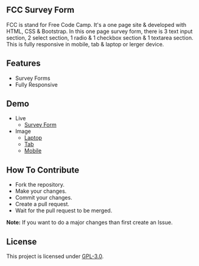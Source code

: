 ## FCC Survey Form
FCC is stand for Free Code Camp. It's a one page site & developed with HTML, CSS & Bootstrap. In this one page survey form, there is 3 text input section, 2 select section, 1 radio & 1 checkbox section & 1 textarea section.  This is fully responsive in mobile, tab & laptop or lerger device.

## Features
- Survey Forms
- Fully Responsive

## Demo
- Live
    - [Survey Form](https://mrhrifat.github.io/survey-form)
- Image
    - [Laptop](https://i.ibb.co/F7mVL0W/Survey-Form01.png)
    - [Tab](https://i.ibb.co/G2hBV2R/Survey-Form02.png)
    - [Mobile](https://i.ibb.co/DwcycRX/Survey-Form03.png)


## How To Contribute
- Fork the repository.
- Make your changes.
- Commit your changes.
- Create a pull request.
- Wait for the pull request to be merged.

**Note:** If you want to do a major changes than first create an Issue.

## License
This project is licensed under [GPL-3.0](https://github.com/mrhrifat/survey-form/blob/master/LICENSE.md).
